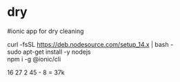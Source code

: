 # dry
#ionic app for dry cleaning


curl -fsSL https://deb.nodesource.com/setup_14.x | bash - </br>
sudo apt-get install -y nodejs </br>
npm i -g @ionic/cli </br>

16
27
2
45 - 8 = 37k